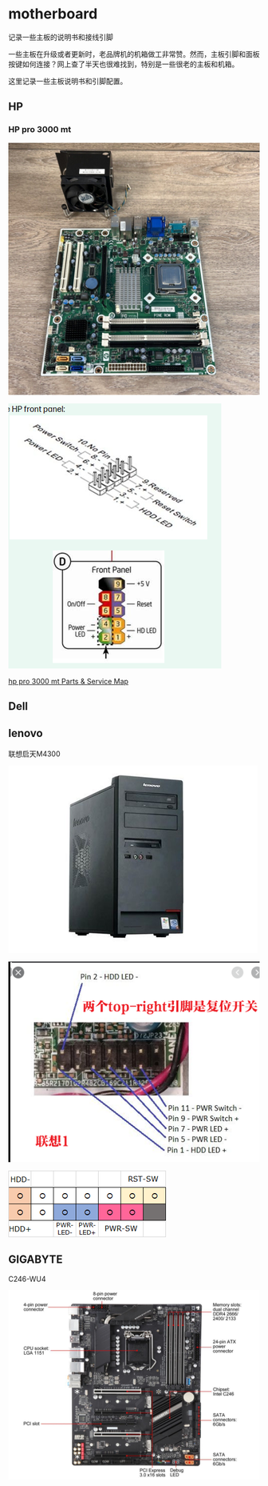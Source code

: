 # motherboard
记录一些主板的说明书和接线引脚

一些主板在升级或者更新时，老品牌机的机箱做工非常赞。然而，主板引脚和面板按键如何连接？网上查了半天也很难找到，特别是一些很老的主板和机箱。

这里记录一些主板说明书和引脚配置。


## HP

### HP pro 3000 mt

![hp pro 3000 mt](./images/hp/hp_pro_3000_mt.jpg)

![hp pro 3000 mt](./images/hp/hp_pro_3000_mt-pinout.png)

[hp pro 3000 mt Parts & Service Map](./images/hp/c01945638_hp_pro_3000_mt.pdf)


## Dell


## lenovo


联想启天M4300

![lenovo 启天 M4300](./images/lenovo/lenovo_qitian_m4300.jpg)

![lenovo 启天 M4300](./images/lenovo/lenovo_qitian-m4300-pinout.png)

![启天M4300面板插槽](./images/lenovo/lenovo_qitian-m4300-front-pannel-slot.png)


## GIGABYTE

C246-WU4

![c246-wu4](./images/gigabyte/giga_C246-WU4/gigabyte_c246-wu4_v1.jpg)




